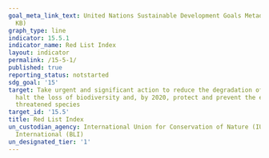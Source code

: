 ```yaml
---
goal_meta_link_text: United Nations Sustainable Development Goals Metadata (PDF 440
  KB)
graph_type: line
indicator: 15.5.1
indicator_name: Red List Index
layout: indicator
permalink: /15-5-1/
published: true
reporting_status: notstarted
sdg_goal: '15'
target: Take urgent and significant action to reduce the degradation of natural habitats,
  halt the loss of biodiversity and, by 2020, protect and prevent the extinction of
  threatened species
target_id: '15.5'
title: Red List Index
un_custodian_agency: International Union for Conservation of Nature (IUCN) BirdLife
  International (BLI)
un_designated_tier: '1'
---
```

